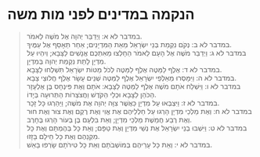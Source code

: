 # הנקמה במדינים לפני מות משה

> במדבר לא א: וַיְדַבֵּר יְהוָה אֶל מֹשֶׁה לֵּאמֹר.  
> במדבר לא ב: נְקֹם נִקְמַת בְּנֵי יִשְׂרָאֵל מֵאֵת הַמִּדְיָנִים; אַחַר תֵּאָסֵף אֶל עַמֶּיךָ.  
> במדבר לא ג: וַיְדַבֵּר מֹשֶׁה אֶל הָעָם לֵאמֹר הֵחָלְצוּ מֵאִתְּכֶם אֲנָשִׁים לַצָּבָא; וְיִהְיוּ עַל מִדְיָן לָתֵת נִקְמַת יְהוָה בְּמִדְיָן.  
> במדבר לא ד: אֶלֶף לַמַּטֶּה אֶלֶף לַמַּטֶּה לְכֹל מַטּוֹת יִשְׂרָאֵל תִּשְׁלְחוּ לַצָּבָא.  
> במדבר לא ה: וַיִּמָּסְרוּ מֵאַלְפֵי יִשְׂרָאֵל אֶלֶף לַמַּטֶּה שְׁנֵים עָשָׂר אֶלֶף חֲלוּצֵי צָבָא.  
> במדבר לא ו: וַיִּשְׁלַח אֹתָם מֹשֶׁה אֶלֶף לַמַּטֶּה לַצָּבָא:  אֹתָם וְאֶת פִּינְחָס בֶּן אֶלְעָזָר הַכֹּהֵן לַצָּבָא וּכְלֵי הַקֹּדֶשׁ וַחֲצֹצְרוֹת הַתְּרוּעָה בְּיָדוֹ.  
> במדבר לא ז: וַיִּצְבְּאוּ עַל מִדְיָן כַּאֲשֶׁר צִוָּה יְהוָה אֶת מֹשֶׁה; וַיַּהַרְגוּ כָּל זָכָר.  
> במדבר לא ח: וְאֶת מַלְכֵי מִדְיָן הָרְגוּ עַל חַלְלֵיהֶם אֶת אֱוִי וְאֶת רֶקֶם וְאֶת צוּר וְאֶת חוּר וְאֶת רֶבַע חֲמֵשֶׁת מַלְכֵי מִדְיָן; וְאֵת בִּלְעָם בֶּן בְּעוֹר הָרְגוּ בֶּחָרֶב.  
> במדבר לא ט: וַיִּשְׁבּוּ בְנֵי יִשְׂרָאֵל אֶת נְשֵׁי מִדְיָן וְאֶת טַפָּם; וְאֵת כָּל בְּהֶמְתָּם וְאֶת כָּל מִקְנֵהֶם וְאֶת כָּל חֵילָם בָּזָזוּ.  
> במדבר לא י: וְאֵת כָּל עָרֵיהֶם בְּמוֹשְׁבֹתָם וְאֵת כָּל טִירֹתָם שָׂרְפוּ בָּאֵשׁ.   
 

